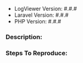 - LogViewer Version: #.#.#
- Laravel Version: #.#.#
- PHP Version: #.#.#

### Description:


### Steps To Reproduce:
